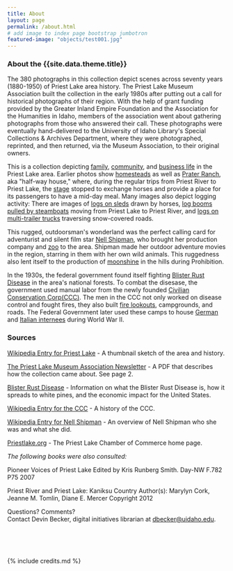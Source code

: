 ```yaml
---
title: About
layout: page
permalink: /about.html
# add image to index page bootstrap jumbotron
featured-image: "objects/test001.jpg"
---
```

<h3>About the {{site.data.theme.title}}</h3>
<p>The 380 photographs in this collection depict scenes across seventy years (1880-1950) of Priest Lake area history. The Priest Lake Museum Association built the collection in the early 1980s after putting out a call for historical photographs of their region. With the help of grant funding provided by the Greater Inland Empire Foundation and the Association for the Humanities in Idaho, members of the association went about gathering photographs from those who answered their call. These photographs were eventually hand-delivered to the University of Idaho Library's Special Collections &amp; Archives Department, where they were photographed, reprinted, and then returned, via the Museum Association, to their original owners. </p>

<p> This is a collection depicting <a  href="{{'items/priestlake53.html' | relative_url }}">family</a>, <a  href="{{ 'items/priestlake80.html' | relative_url }}">community</a>, and <a  href="{{ 'items/priestlake133.html' | relative_url }}">business life</a> in the Priest Lake area.  Earlier photos show <a  href="{{ 'items/priestlake46.html' | relative_url }}">homesteads</a>  as well as <a  href="{{ 'items/priestlake345.html' | relative_url }}">Prater Ranch</a>, aka "half-way house," where, during the regular trips from Priest River to Priest Lake, the <a  href="{{ 'items/priestlake244.html' | relative_url }}">stage</a> stopped to exchange horses and provide a place for its passengers to have a mid-day meal. Many images also depict logging activity:  There are images of <a  href="{{ 'items/priestlake141.html' | relative_url }}">logs on sleds</a> drawn by horses, <a  href="{{ 'items/priestlake224.html' | relative_url }}">log booms pulled by steamboats</a> moving from Priest Lake to Priest River, and <a target= "_blank" href="{{ 'items/priestlake366.html' | relative_url }}">logs on multi-trailer trucks</a> traversing snow-covered roads.</p>

<p>This rugged, outdoorsman's wonderland was the perfect calling card for adventurist and silent film star <a  href="{{ 'browse.html#nell' | relative_url}}">Nell Shipman</a>, who brought her production company and <a  href="{{ 'items/priestlake167.html' | relative_url }}">zoo</a> to the area. Shipman made her outdoor adventure movies in the region, starring in them with her own wild animals. This ruggedness also lent itself to the production of <a  href="{{ 'items/priestlake185.html' | relative_url }}">moonshine</a> in the hills during Prohibition.</p>

<p>In the 1930s, the federal government found itself fighting <a  href="{{ 'items/priestlake288.html' | relative_url }}">Blister Rust Disease</a> in the area's national forests. To combat the disesase, the government used manual labor from the newly founded <a  href="{{ 'items/priestlake171.html' | relative_url }}">Civilian Conservation Corp(CCC)</a>. The men in the CCC not only worked on disease control and fought fires, they also built <a  href="{{ 'items/priestlake28.html' | relative_url }}">fire lookouts</a>, campgrounds, and roads. The Federal Government later used these camps to house <a  href="{{ 'items/priestlake257.html' | relative_url }}">German</a> and <a  href="{{ 'items/priestlake255.html' | relative_url }}">Italian internees</a> during World War II.</p>

### Sources

<p><a target="_blank" href="https://en.wikipedia.org/wiki/Priest_Lake">Wikipedia Entry for Priest Lake</a> - A thumbnail sketch of the area and history.</p>

<p><a target="_blank" href="https://plmuseum.org/files/Download/PLM%20Newsletter%20Spring%201984.pdf"> 
 The Priest Lake Museum Association Newsletter</a> - A PDF that describes how the collection came about. See page 2.</p>

 <p><a target="_blank" href="https://www.apsnet.org/edcenter/intropp/lessons/fungi/Basidiomycetes/Pages/WhitePine.aspx">Blister Rust Disease</a> - Information on what the Blister Rust Disease is, how it spreads to white pines, and the economic impact for the United States.</p>

 <p><a target="_blank" href="https://en.wikipedia.org/wiki/Civilian_Conservation_Corps">Wikipedia Entry for the CCC</a> - A history of the CCC.</p>

 <p><a target="_blank" href="https://en.wikipedia.org/wiki/Nell_Shipman">Wikipedia Entry for Nell Shipman</a> - An overview of Nell Shipman who she was and what she did.</p>

 <p><a target="_blank" href="https://www.priestlake.org/">Priestlake.org</a> - The Priest Lake Chamber of Commerce home page.<p>

 <p><em>The following books were also consulted:</em></p>

 <p>Pioneer Voices of Priest Lake 
Edited by Kris Runberg Smith. Day-NW F.782 P75 2007</p>

<p>Priest River and Priest Lake: Kaniksu Country
Author(s): Marylyn Cork, Jeanne M. Tomlin, Diane E. Mercer
Copyright 2012</p>

<p>Questions? Comments?<br> Contact Devin Becker, digital initiatives librarian at <a href="mailto:dbecker@uidaho.edu">dbecker@uidaho.edu</a>.<br><br></p>
<br>

<br>

{% include credits.md %}
